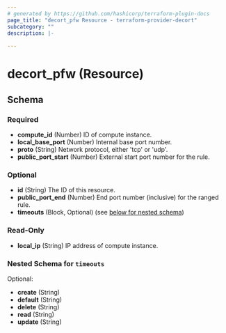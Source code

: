 ```yaml
---
# generated by https://github.com/hashicorp/terraform-plugin-docs
page_title: "decort_pfw Resource - terraform-provider-decort"
subcategory: ""
description: |-
  
---
```


# decort_pfw (Resource)





<!-- schema generated by tfplugindocs -->
## Schema

### Required

- **compute_id** (Number) ID of compute instance.
- **local_base_port** (Number) Internal base port number.
- **proto** (String) Network protocol, either 'tcp' or 'udp'.
- **public_port_start** (Number) External start port number for the rule.

### Optional

- **id** (String) The ID of this resource.
- **public_port_end** (Number) End port number (inclusive) for the ranged rule.
- **timeouts** (Block, Optional) (see [below for nested schema](#nestedblock--timeouts))

### Read-Only

- **local_ip** (String) IP address of compute instance.

<a id="nestedblock--timeouts"></a>
### Nested Schema for `timeouts`

Optional:

- **create** (String)
- **default** (String)
- **delete** (String)
- **read** (String)
- **update** (String)


